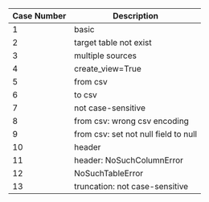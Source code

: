 | Case Number | Description            |
| ----------- | ---------------------- |
| 1           | basic                  |
| 2           | target table not exist |
| 3           | multiple sources       |
| 4           | create_view=True       |
| 5           | from csv               |
| 6           | to csv                 |
| 7           | not case-sensitive     |
| 8        | from csv: wrong csv encoding |
| 9         | from csv: set not null field to null|
| 10         | header|
| 11         | header: NoSuchColumnError|
| 12         | NoSuchTableError|
| 13         | truncation: not case-sensitive |